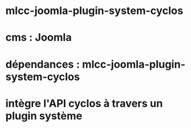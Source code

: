 # mlcc-joomla-plugin-system-cyclos

# cms : Joomla

# dépendances : mlcc-joomla-plugin-system-cyclos

# intègre l'API cyclos à travers un plugin système
